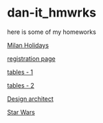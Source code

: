 # dan-it_hmwrks
here is some of my homeworks

<a href="https://dvesna.github.io/dan-it_hmwrks/homework3/index.html">Milan Holidays</a>

<a href="https://dvesna.github.io/dan-it_hmwrks/homework4/index.html">registration page</a>

<a href="https://dvesna.github.io/dan-it_hmwrks/homework5/index.html">tables - 1</a>

<a href="https://dvesna.github.io/dan-it_hmwrks/homework5_additional_task/index.html">tables - 2</a>

<a href="https://dvesna.github.io/dan-it_hmwrks/homework6/index.html">Design architect</a>

<a href="https://dvesna.github.io/dan-it_hmwrks/homework7/index.html">Star Wars</a>


